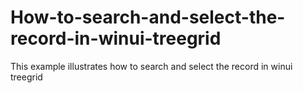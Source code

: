# How-to-search-and-select-the-record-in-winui-treegrid
This example illustrates how to search and select the record in winui treegrid
